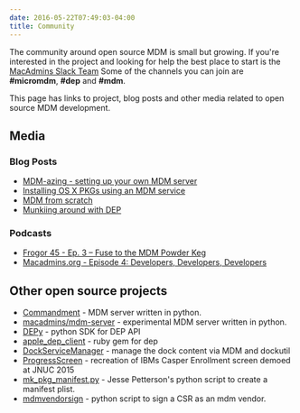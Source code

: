 ```yaml
---
date: 2016-05-22T07:49:03-04:00
title: Community
---
```


The community around open source MDM is small but growing. If you're interested in the project and looking for help the best place to start is the [MacAdmins Slack Team](https://macadmins.herokuapp.com/)
Some of the channels you can join are **#micromdm**, **#dep** and **#mdm**.

This page has links to project, blog posts and other media related to open source MDM development.

## Media

### Blog Posts
* [MDM-azing - setting up your own MDM server](http://enterprisemac.bruienne.com/2015/06/06/mdm-azing-setting-up-your-own-mdm-server/)
* [Installing OS X PKGs using an MDM service](http://enterprisemac.bruienne.com/2015/11/17/installing-os-x-pkgs-using-an-mdm-service/)
* [MDM from scratch](https://groob.io/posts/mdm-experiments/)
* [Munkiing around with DEP](https://groob.io/posts/dep-micromdm-munki/)


### Podcasts
* [Frogor 45 - Ep. 3 – Fuse to the MDM Powder Keg](https://www.afp548.com/2016/03/07/ep-3-fuse-to-the-mdm-powder-keg/)
* [Macadmins.org - Episode 4: Developers, Developers, Developers](http://podcast.macadmins.org/2016/05/17/macadmins-org-podcast-episode-4-developers-developers-developers/)

## Other open source projects
* [Commandment](https://github.com/jessepeterson/commandment) - MDM server written in python.
* [macadmins/mdm-server](https://github.com/macadmins/mdm-server) - experimental MDM server written in python.
* [DEPy](https://github.com/bruienne/depy) - python SDK for DEP API
* [apple_dep_client](https://github.com/cellabus/apple_dep_client) - ruby gem for dep
* [DockServiceManager](https://github.com/ygini/DockServiceManager) - manage the dock content via MDM and dockutil
* [ProgressScreen](https://github.com/jason-tratta/ProgressScreen) - recreation of IBMs Casper Enrollment screen demoed at JNUC 2015
* [mk_pkg_manifest.py](https://gist.github.com/jessepeterson/d9d1f592a8c54395827f73dc60b3a0f3) - Jesse Petterson's python script to create a manifest plist.
* [mdmvendorsign](https://github.com/grinich/mdmvendorsign) - python script to sign a CSR as an mdm vendor.

